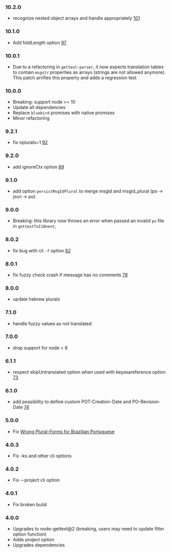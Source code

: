 ### 10.2.0

- recognize nested object arrays and handle appropriately  [101](https://github.com/i18next/i18next-gettext-converter/pull/101)

### 10.1.0

- Add foldLength option [97](https://github.com/i18next/i18next-gettext-converter/pull/97)

### 10.0.1

- Due to a refactoring in `gettext-parser`, it now expects translation tables to contain `msgstr` properties as arrays (strings are not allowed anymore). This patch arrifies this property and adds a regression test

### 10.0.0

- Breaking: support node >= 10
- Update all dependencies
- Replace `bluebird` promises with native promises
- Minor refactoring

### 9.2.1

- fix nplurals=1  [92](https://github.com/i18next/i18next-gettext-converter/pull/92)

### 9.2.0

- add ignoreCtx option  [89](https://github.com/i18next/i18next-gettext-converter/pull/89)

### 9.1.0

- add option `persistMsgIdPlural` to merge msgid and msgid_plural (po -> json -> po)

### 9.0.0

- Breaking: this library now throws an error when passed an invalid `po` file in `gettextToI18next`;

### 8.0.2

- fix bug with cli `-f` option [82](https://github.com/i18next/i18next-gettext-converter/pull/82)

### 8.0.1

- fix fuzzy check crash if message has no comments [78](https://github.com/i18next/i18next-gettext-converter/issues/78)

### 8.0.0

- update hebrew plurals

### 7.1.0

- handle fuzzy values as not translated

### 7.0.0

- drop support for node < 6

### 6.1.1

- respect skipUntranslated option when used with keyasareference option [73](https://github.com/i18next/i18next-gettext-converter/pull/73)

### 6.1.0

- add possibility to define custom POT-Creation-Date and PO-Revision-Date [74](https://github.com/i18next/i18next-gettext-converter/pull/74)

### 5.0.0

- Fix [Wrong Plural-Forms for Brazilian Portuguese](https://github.com/i18next/i18next-gettext-converter/issues/67)

### 4.0.3

- Fix -ks and other cli options

### 4.0.2

- Fix --project cli option

### 4.0.1

- Fix broken build

### 4.0.0

- Upgrades to node-gettext@2 (breaking, users may need to update filter option function)
- Adds project option
- Upgrades dependencies
